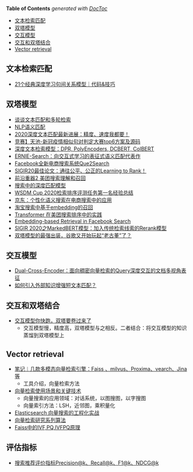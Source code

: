 <!-- START doctoc generated TOC please keep comment here to allow auto update -->
<!-- DON'T EDIT THIS SECTION, INSTEAD RE-RUN doctoc TO UPDATE -->
**Table of Contents**  *generated with [DocToc](https://github.com/thlorenz/doctoc)*

- [文本检索匹配](#%E6%96%87%E6%9C%AC%E6%A3%80%E7%B4%A2%E5%8C%B9%E9%85%8D)
- [双塔模型](#%E5%8F%8C%E5%A1%94%E6%A8%A1%E5%9E%8B)
- [交互模型](#%E4%BA%A4%E4%BA%92%E6%A8%A1%E5%9E%8B)
- [交互和双塔结合](#%E4%BA%A4%E4%BA%92%E5%92%8C%E5%8F%8C%E5%A1%94%E7%BB%93%E5%90%88)
- [Vector retrieval](#vector-retrieval)

<!-- END doctoc generated TOC please keep comment here to allow auto update -->


## 文本检索匹配
- [21个经典深度学习句间关系模型｜代码&技巧](https://mp.weixin.qq.com/s?__biz=MzAxMTk4NDkwNw==&mid=2247486128&idx=1&sn=3c77c96c6891a94de629677911b42553&chksm=9bb983d4acce0ac298ad04543676d4b0568977d010f3945d51edc0680c785b0b97827aee9028&token=1200978700&lang=zh_CN&scene=21#wechat_redirect)


## 双塔模型
- [谈谈文本匹配和多轮检索](https://mp.weixin.qq.com/s?__biz=MzI3ODgwODA2MA==&mid=2247488346&idx=3&sn=5ba89654a742af8bdaf17c94546f7a4e&chksm=eb5007c9dc278edfc0d4256fd14dfab3584eece5545a0464029ae3ae67d47be7e92fbc6034b3&scene=0&xtrack=1&exportkey=A2quZRdG6ZUylyxhp59oMVA%3D&pass_ticket=peaJqRABUyiyXUkxShtHPoJ7onMoJTA4OFYeMuNaXmdNKq47G0x8XJEm7afGdVcX#rd)
- [NLP语义匹配](https://mp.weixin.qq.com/s?__biz=MzI3ODgwODA2MA==&mid=2247507074&idx=3&sn=42be588256e0fc6eee1b646b57c114d2&chksm=eb53c811dc2441076f9ab07f876f5c00819a103d39f8494af6a6aceab3b912267e7dd17d0b30&mpshare=1&scene=24&srcid=1117Io9vftzLt8q6xRYByepS&sharer_sharetime=1637156450934&sharer_shareid=9d627645afe156ff11b0a8519d982bcd&exportkey=A78%2BrTGzFzSs5hWhqtynFeo%3D&pass_ticket=X1hVh%2FzYha2Fa9G%2FZWK0bpCofPY07lt8BPBNyjf1xUWYljT%2Bk%2F9q5rZ%2F%2B4bWWFme&wx_header=0#rd)
- [2020深度文本匹配最新进展：精度、速度我都要！](https://mp.weixin.qq.com/s?__biz=MzA5ODEzMjIyMA==&mid=2247534555&idx=3&sn=9ac3ecdd66f3bc9be8cfe27135050718&chksm=90944e48a7e3c75e0c08d0b0a21a51d147dc5fde4a697caec775ceb4ac800682a0ccf1e1d32f&mpshare=1&scene=24&srcid=0916XmZ74y1eLSVwSazTGATm&sharer_sharetime=1600268113155&sharer_shareid=9d627645afe156ff11b0a8519d982bcd&exportkey=A5ZY0n4H%2BzW%2F9Z%2BLBsIwWqg%3D&pass_ticket=X1hVh%2FzYha2Fa9G%2FZWK0bpCofPY07lt8BPBNyjf1xUWYljT%2Bk%2F9q5rZ%2F%2B4bWWFme&wx_header=0#rd)
- [竞赛】天池-新冠疫情相似句对判定大赛top6方案及源码](https://mp.weixin.qq.com/s?__biz=Mzk0NDE5Nzg1Ng==&mid=2247490106&idx=1&sn=4f2fa8a4df430cb3aceb1094f5ca791a&source=41#wechat_redirect)
- [深度文本检索模型：DPR, PolyEncoders, DCBERT, ColBERT](https://zhuanlan.zhihu.com/p/523879656)
- [ERNIE-Search：向交互式学习的表征式语义匹配代表作](https://mp.weixin.qq.com/s/5Benqgq1utHIL097XR5FWA)
- [Facebook全新电商搜索系统Que2Search](https://mp.weixin.qq.com/s/S18T913SeyrtVQadMmLPlA)
- [SIGIR20最佳论文：通往公平、公正的Learning to Rank！](https://mp.weixin.qq.com/s?__biz=MzIzMzYwNzY2NQ==&mid=2247485912&idx=1&sn=4f360828048866bca8138846351a80e6&chksm=e8825146dff5d8505f06c6598d04e9f0c3dab0d8dd6fe4c5eac1d42490b06e233c31d1ea2ef9&scene=21#wechat_redirect)
- [前沿重器2 美团搜索理解和召回](https://mp.weixin.qq.com/s?__biz=MzIzMzYwNzY2NQ==&mid=2247486004&idx=1&sn=2725794c67a9350cb3f9feabd4ee1736&chksm=e88252aadff5dbbcc41e48223e550469aee1a37dcaf2ee7d29b52fa174cfb0d7223dc5b4e5b3&scene=21#wechat_redirect)
- [搜索中的深度匹配模型](https://zhuanlan.zhihu.com/p/113244063)
- [WSDM Cup 2020检索排序评测任务第一名经验总结](https://zhuanlan.zhihu.com/p/116013450)
- [京东：个性化语义搜索在电商搜索中的应用](https://mp.weixin.qq.com/s/S9cw-pLIJSa4F9YvqE9uhw)
- [淘宝搜索中基于embedding的召回](https://mp.weixin.qq.com/s/775qZLQaH9IolmqvPz3Sjw)
- [Transformer 在美团搜索排序中的实践](https://mp.weixin.qq.com/s?__biz=MjM5NjQ5MTI5OA==&mid=2651751586&idx=1&sn=a61c9da125e9b7e68473b32e0278b0ea&chksm=bd125def8a65d4f9d20b682345365d5001e9c863d5046acf683da6116b265d168c0340754fc9&scene=21#wechat_redirect)
- [Embedding-based Retrieval in Facebook Search](https://zhuanlan.zhihu.com/p/152570715)
- [SIGIR 2020之MarkedBERT模型：加入传统检索线索的Rerank模型](https://zhuanlan.zhihu.com/p/175981489)
- [双塔模型的最强出装，谷歌又开始玩起“老古董”了？](https://mp.weixin.qq.com/s/crEfe6Zb7q1AoTGrOAmcCQ)

## 交互模型
- [Dual-Cross-Encoder：面向稠密向量检索的Query深度交互的文档多视角表征](https://mp.weixin.qq.com/s/vbtyqWchdfd3loqUsjQJ7w)
- [如何引入外部知识增强短文本匹配？](https://mp.weixin.qq.com/s/mdNGA97bypX6fK3c5ti3kg)

## 交互和双塔结合
- [交互模型你快跑，双塔要卷过来了](https://mp.weixin.qq.com/s/UF0cI7M1-tHBo45BujmQCg)
  - 交互模型慢，精度高，双塔模型与之相反。二者结合：将交互模型的知识蒸馏到双塔模型上

## Vector retrieval
- [笔记︱几款多模态向量检索引擎：Faiss 、milvus、Proxima、vearch、Jina等](https://mp.weixin.qq.com/s/BbCVTOZ_sEyY9_7iWW1dNg)
  - 工具介绍，向量检索方法
- [向量检索使用场景和关键技术](https://mp.weixin.qq.com/s?__biz=MzkxMjM2MDIyNQ==&mid=2247504260&idx=1&sn=0e2ed82e21878373e8e93e67f470dfcb&source=41#wechat_redirect)
  - 向量搜索的应用领域：对话系统，以图搜图，以字搜图
  - 向量索引方法：LSH，近邻图，乘积量化
- [Elasticsearch 向量搜索的工程化实战](https://mp.weixin.qq.com/s/DtT5NhLOInIPgqbETzNOdg)
- [向量检索研究系列算法](https://mp.weixin.qq.com/s/hf7W8gpUAstNEBEnS9s7zQ)
- [Faiss中的IVF,PQ,IVFPQ原理](https://zhuanlan.zhihu.com/p/356373517)

## 评估指标
- [搜索推荐评价指标Precision@k、Recall@k、F1@k、NDCG@k](https://blog.csdn.net/guolindonggld/article/details/121114309)

